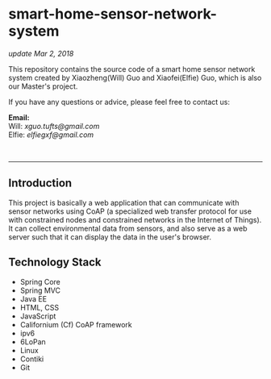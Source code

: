 # smart-home-sensor-network-system
_update Mar 2, 2018_

This repository contains the source code of a smart home sensor network system created by Xiaozheng(Will) Guo and Xiaofei(Elfie) Guo, which is also our Master's project.

If you have any questions or advice, please feel free to contact us:  

**Email:**   
Will: _xguo.tufts@gmail.com_   
Elfie: _elfiegxf@gmail.com_  

<br>

---
## Introduction
This project is basically a web application that can communicate with sensor networks using CoAP (a specialized web transfer protocol for use with constrained nodes and constrained networks in the Internet of Things). It can collect environmental data from sensors, and also serve as a web server such that it can display the data in the user's browser.

## Technology Stack
* Spring Core
* Spring MVC
* Java EE
* HTML, CSS
* JavaScript
* Californium (Cf) CoAP framework
* ipv6
* 6LoPan
* Linux
* Contiki
* Git
